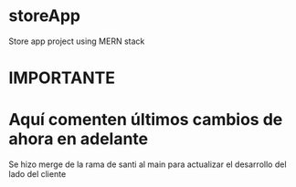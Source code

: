 # storeApp
Store app project using MERN stack

# IMPORTANTE
# Aquí comenten últimos cambios de ahora en adelante
Se hizo merge de la rama de santi al main para actualizar el desarrollo del lado del cliente
